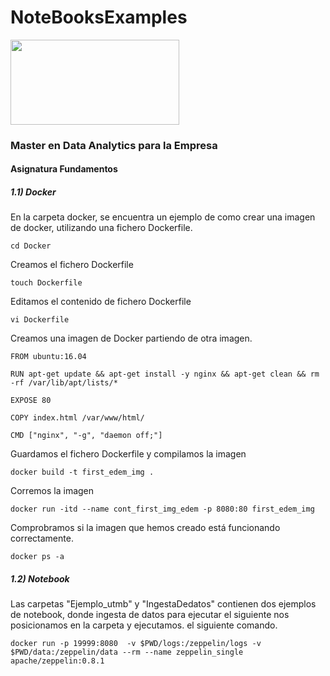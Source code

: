 # NoteBooksExamples
<img align="center" width="270" height="136" src="http://www.gepacv.org/wp-content/uploads/2017/01/EDEM-Logo--540x272.png">

### Master en Data Analytics para la Empresa

#### Asignatura Fundamentos

##### 1.1) Docker
  En la carpeta docker, se encuentra un ejemplo de como crear una imagen de docker, utilizando una fichero Dockerfile.
  
    cd Docker
    
 Creamos el fichero Dockerfile
 
    touch Dockerfile
    
 Editamos el contenido de fichero Dockerfile
    
    vi Dockerfile
    
 Creamos una imagen de Docker partiendo de otra imagen.
 
    FROM ubuntu:16.04

    RUN apt-get update && apt-get install -y nginx && apt-get clean && rm -rf /var/lib/apt/lists/*

    EXPOSE 80

    COPY index.html /var/www/html/

    CMD ["nginx", "-g", "daemon off;"]
    
 Guardamos el fichero Dockerfile y compilamos la imagen 
 
    docker build -t first_edem_img .
    
 Corremos la imagen 
 
    docker run -itd --name cont_first_img_edem -p 8080:80 first_edem_img
    
 Comprobramos si la imagen que hemos creado está funcionando correctamente.
 
    docker ps -a
    
##### 1.2) Notebook

 Las carpetas "Ejemplo_utmb" y "IngestaDedatos" contienen dos ejemplos de notebook, donde ingesta de datos para ejecutar el siguiente nos posicionamos en la carpeta y ejecutamos. el siguiente comando.
 
    docker run -p 19999:8080  -v $PWD/logs:/zeppelin/logs -v $PWD/data:/zeppelin/data --rm --name zeppelin_single apache/zeppelin:0.8.1

    
    
